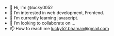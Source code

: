 - 👋 Hi, I’m @lucky0052
- 👀 I’m interested in web development, Frontend.
- 🌱 I’m currently learning javascript.
- 💞️ I’m looking to collaborate on ...
- 📫 How to reach me lucky52.bhaman@gmail.com

<!---
lucky0052/lucky0052 is a ✨ special ✨ repository because its `README.md` (this file) appears on your GitHub profile.
You can click the Preview link to take a look at your changes.
--->
